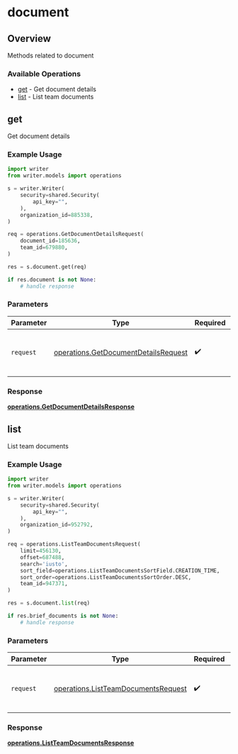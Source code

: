 # document

## Overview

Methods related to document

### Available Operations

* [get](#get) - Get document details
* [list](#list) - List team documents

## get

Get document details

### Example Usage

```python
import writer
from writer.models import operations

s = writer.Writer(
    security=shared.Security(
        api_key="",
    ),
    organization_id=885338,
)

req = operations.GetDocumentDetailsRequest(
    document_id=185636,
    team_id=679880,
)

res = s.document.get(req)

if res.document is not None:
    # handle response
```

### Parameters

| Parameter                                                                                    | Type                                                                                         | Required                                                                                     | Description                                                                                  |
| -------------------------------------------------------------------------------------------- | -------------------------------------------------------------------------------------------- | -------------------------------------------------------------------------------------------- | -------------------------------------------------------------------------------------------- |
| `request`                                                                                    | [operations.GetDocumentDetailsRequest](../../models/operations/getdocumentdetailsrequest.md) | :heavy_check_mark:                                                                           | The request object to use for the request.                                                   |


### Response

**[operations.GetDocumentDetailsResponse](../../models/operations/getdocumentdetailsresponse.md)**


## list

List team documents

### Example Usage

```python
import writer
from writer.models import operations

s = writer.Writer(
    security=shared.Security(
        api_key="",
    ),
    organization_id=952792,
)

req = operations.ListTeamDocumentsRequest(
    limit=456130,
    offset=687488,
    search='iusto',
    sort_field=operations.ListTeamDocumentsSortField.CREATION_TIME,
    sort_order=operations.ListTeamDocumentsSortOrder.DESC,
    team_id=947371,
)

res = s.document.list(req)

if res.brief_documents is not None:
    # handle response
```

### Parameters

| Parameter                                                                                  | Type                                                                                       | Required                                                                                   | Description                                                                                |
| ------------------------------------------------------------------------------------------ | ------------------------------------------------------------------------------------------ | ------------------------------------------------------------------------------------------ | ------------------------------------------------------------------------------------------ |
| `request`                                                                                  | [operations.ListTeamDocumentsRequest](../../models/operations/listteamdocumentsrequest.md) | :heavy_check_mark:                                                                         | The request object to use for the request.                                                 |


### Response

**[operations.ListTeamDocumentsResponse](../../models/operations/listteamdocumentsresponse.md)**

